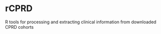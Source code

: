 rCPRD
=====

R tools for processing and extracting clinical information from downloaded CPRD cohorts
